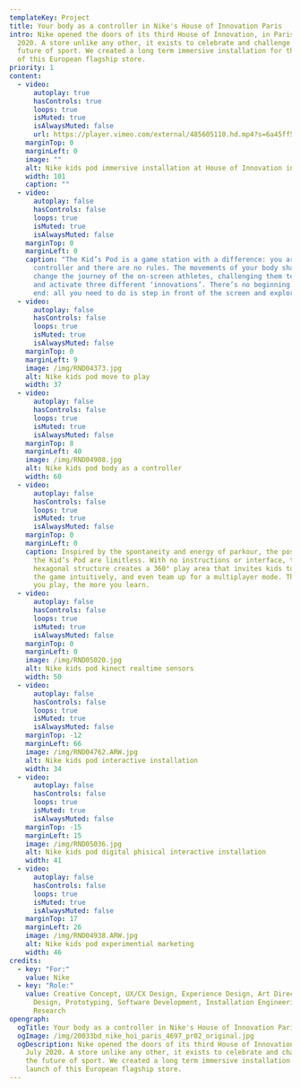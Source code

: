```yaml
---
templateKey: Project
title: Your body as a controller in Nike's House of Innovation Paris
intro: Nike opened the doors of its third House of Innovation, in Paris, July
  2020. A store unlike any other, it exists to celebrate and challenge the
  future of sport. We created a long term immersive installation for the launch
  of this European flagship store.
priority: 1
content:
  - video:
      autoplay: true
      hasControls: true
      loops: true
      isMuted: true
      isAlwaysMuted: false
      url: https://player.vimeo.com/external/485605110.hd.mp4?s=6a45ff575297c3c262533396ba6f100daa4bfb4f&profile_id=175
    marginTop: 0
    marginLeft: 0
    image: ""
    alt: Nike kids pod immersive installation at House of Innovation in Paris
    width: 101
    caption: ""
  - video:
      autoplay: false
      hasControls: false
      loops: true
      isMuted: true
      isAlwaysMuted: false
    marginTop: 0
    marginLeft: 0
    caption: "The Kid’s Pod is a game station with a difference: you are the
      controller and there are no rules. The movements of your body shape and
      change the journey of the on-screen athletes, challenging them to excel
      and activate three different ‘innovations’. There’s no beginning and no
      end: all you need to do is step in front of the screen and explore."
  - video:
      autoplay: false
      hasControls: false
      loops: true
      isMuted: true
      isAlwaysMuted: false
    marginTop: 0
    marginLeft: 9
    image: /img/RND04373.jpg
    alt: Nike kids pod move to play
    width: 37
  - video:
      autoplay: false
      hasControls: false
      loops: true
      isMuted: true
      isAlwaysMuted: false
    marginTop: 8
    marginLeft: 40
    image: /img/RND04908.jpg
    alt: Nike kids pod body as a controller
    width: 60
  - video:
      autoplay: false
      hasControls: false
      loops: true
      isMuted: true
      isAlwaysMuted: false
    marginTop: 0
    marginLeft: 0
    caption: Inspired by the spontaneity and energy of parkour, the possibilities of
      the Kid’s Pod are limitless. With no instructions or interface, the
      hexagonal structure creates a 360° play area that invites kids to discover
      the game intuitively, and even team up for a multiplayer mode. The more
      you play, the more you learn.
  - video:
      autoplay: false
      hasControls: false
      loops: true
      isMuted: true
      isAlwaysMuted: false
    marginTop: 0
    marginLeft: 0
    image: /img/RND05020.jpg
    alt: Nike kids pod kinect realtime sensors
    width: 50
  - video:
      autoplay: false
      hasControls: false
      loops: true
      isMuted: true
      isAlwaysMuted: false
    marginTop: -12
    marginLeft: 66
    image: /img/RND04762.ARW.jpg
    alt: Nike kids pod interactive installation
    width: 34
  - video:
      autoplay: false
      hasControls: false
      loops: true
      isMuted: true
      isAlwaysMuted: false
    marginTop: -15
    marginLeft: 15
    image: /img/RND05036.jpg
    alt: Nike kids pod digital phisical interactive installation
    width: 41
  - video:
      autoplay: false
      hasControls: false
      loops: true
      isMuted: true
      isAlwaysMuted: false
    marginTop: 17
    marginLeft: 26
    image: /img/RND04938.ARW.jpg
    alt: Nike kids pod experimential marketing
    width: 46
credits:
  - key: "For:"
    value: Nike
  - key: "Role:"
    value: Creative Concept, UX/CX Design, Experience Design, Art Direction, Spatial
      Design, Prototyping, Software Development, Installation Engineering,
      Research
opengraph:
  ogTitle: Your body as a controller in Nike's House of Innovation Paris
  ogImage: /img/20033bd_nike_hoi_paris_4697_pr02_original.jpg
  ogDescription: Nike opened the doors of its third House of Innovation, in Paris,
    July 2020. A store unlike any other, it exists to celebrate and challenge
    the future of sport. We created a long term immersive installation for the
    launch of this European flagship store.
---
```

